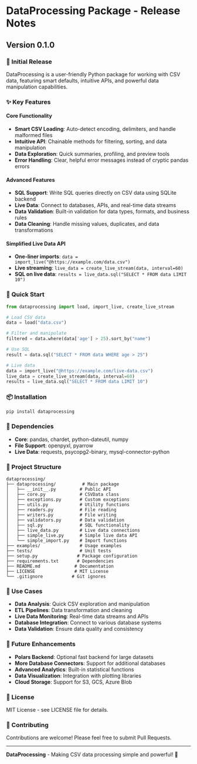 # DataProcessing Package - Release Notes

## Version 0.1.0

### 🎉 Initial Release

DataProcessing is a user-friendly Python package for working with CSV data, featuring smart defaults, intuitive APIs, and powerful data manipulation capabilities.

### ✨ Key Features

#### Core Functionality
- **Smart CSV Loading**: Auto-detect encoding, delimiters, and handle malformed files
- **Intuitive API**: Chainable methods for filtering, sorting, and data manipulation
- **Data Exploration**: Quick summaries, profiling, and preview tools
- **Error Handling**: Clear, helpful error messages instead of cryptic pandas errors

#### Advanced Features
- **SQL Support**: Write SQL queries directly on CSV data using SQLite backend
- **Live Data**: Connect to databases, APIs, and real-time data streams
- **Data Validation**: Built-in validation for data types, formats, and business rules
- **Data Cleaning**: Handle missing values, duplicates, and data transformations

#### Simplified Live Data API
- **One-liner imports**: `data = import_live("@https://example.com/data.csv")`
- **Live streaming**: `live_data = create_live_stream(data, interval=60)`
- **SQL on live data**: `results = live_data.sql("SELECT * FROM data LIMIT 10")`

### 🚀 Quick Start

```python
from dataprocessing import load, import_live, create_live_stream

# Load CSV data
data = load("data.csv")

# Filter and manipulate
filtered = data.where(data['age'] > 25).sort_by("name")

# Use SQL
result = data.sql("SELECT * FROM data WHERE age > 25")

# Live data
data = import_live("@https://example.com/live-data.csv")
live_data = create_live_stream(data, interval=60)
results = live_data.sql("SELECT * FROM data LIMIT 10")
```

### 📦 Installation

```bash
pip install dataprocessing
```

### 🔧 Dependencies

- **Core**: pandas, chardet, python-dateutil, numpy
- **File Support**: openpyxl, pyarrow
- **Live Data**: requests, psycopg2-binary, mysql-connector-python

### 📁 Project Structure

```
dataprocessing/
├── dataprocessing/          # Main package
│   ├── __init__.py         # Public API
│   ├── core.py             # CSVData class
│   ├── exceptions.py       # Custom exceptions
│   ├── utils.py            # Utility functions
│   ├── readers.py          # File reading
│   ├── writers.py          # File writing
│   ├── validators.py       # Data validation
│   ├── sql.py              # SQL functionality
│   ├── live_data.py        # Live data connections
│   ├── simple_live.py      # Simple live data API
│   └── simple_import.py    # Import functions
├── examples/               # Usage examples
├── tests/                  # Unit tests
├── setup.py               # Package configuration
├── requirements.txt       # Dependencies
├── README.md             # Documentation
├── LICENSE               # MIT License
└── .gitignore           # Git ignores
```

### 🎯 Use Cases

- **Data Analysis**: Quick CSV exploration and manipulation
- **ETL Pipelines**: Data transformation and cleaning
- **Live Data Monitoring**: Real-time data streams and APIs
- **Database Integration**: Connect to various database systems
- **Data Validation**: Ensure data quality and consistency

### 🔮 Future Enhancements

- **Polars Backend**: Optional fast backend for large datasets
- **More Database Connectors**: Support for additional databases
- **Advanced Analytics**: Built-in statistical functions
- **Data Visualization**: Integration with plotting libraries
- **Cloud Storage**: Support for S3, GCS, Azure Blob

### 📄 License

MIT License - see LICENSE file for details.

### 🤝 Contributing

Contributions are welcome! Please feel free to submit Pull Requests.

---

**DataProcessing** - Making CSV data processing simple and powerful! 🚀 